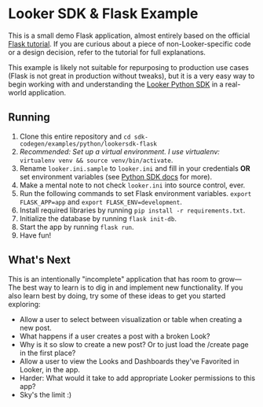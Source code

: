 # Looker SDK & Flask Example

This is a small demo Flask application, almost entirely based on the official [Flask tutorial](https://flask.palletsprojects.com/en/1.1.x/tutorial/). If you are curious about a piece of non-Looker-specific code or a design decision, refer to the tutorial for full explanations.

This example is likely not suitable for repurposing to production use cases (Flask is not great in production without tweaks), but it is a very easy way to begin working with and understanding the [Looker Python SDK](https://github.com/looker-open-source/sdk-codegen/tree/main/python) in a real-world application.

## Running
1. Clone this entire repository and `cd sdk-codegen/examples/python/lookersdk-flask`
2. *Recommended: Set up a virtual environment. I use virtualenv:* ```virtualenv venv && source venv/bin/activate```.
2. Rename `looker.ini.sample` to `looker.ini` and fill in your credentials **OR** set environment variables (see [Python SDK docs](https://github.com/looker-open-source/sdk-codegen/tree/main/python) for more).
3. Make a mental note to not check `looker.ini` into source control, ever.
4. Run the following commands to set Flask environment variables. `export FLASK_APP=app` and `export FLASK_ENV=development`.
5. Install required libraries by running `pip install -r requirements.txt`.
5. Initialize the database by running `flask init-db`.
6. Start the app by running `flask run`.
7. Have fun!

## What's Next
This is an intentionally "incomplete" application that has room to grow— The best way to learn is to dig in and implement new functionality. If you also learn best by doing, try some of these ideas to get you started exploring:
- Allow a user to select between visualization or table when creating a new post.
- What happens if a user creates a post with a broken Look?
- Why is it so slow to create a new post? Or to just load the /create page in the first place?
- Allow a user to view the Looks and Dashboards they've Favorited in Looker, in the app.
- Harder: What would it take to add appropriate Looker permissions to this app?
- Sky's the limit :)

